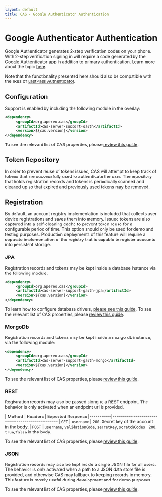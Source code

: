 ```yaml
---
layout: default
title: CAS - Google Authenticator Authentication
---
```


# Google Authenticator Authentication

Google Authenticator generates 2-step verification codes on your phone. With 2-step verification signing in will require a code generated by the Google Authenticator app in addition to primary authentication. Learn more about the topic [here](https://en.wikipedia.org/wiki/Google_Authenticator).

Note that the functionality presented here should also be compatible with the likes of [LastPass Authenticator](https://lastpass.com/auth).

## Configuration

Support is enabled by including the following module in the overlay:

```xml
<dependency>
     <groupId>org.apereo.cas</groupId>
     <artifactId>cas-server-support-gauth</artifactId>
     <version>${cas.version}</version>
</dependency>
```

To see the relevant list of CAS properties, please [review this guide](Configuration-Properties.html#google-authenticator).

## Token Repository

In order to prevent reuse of tokens issued, CAS will attempt to keep track of tokens that are successfully used to authenticate the user.
The repository that holds registration records and tokens is periodically scanned and cleaned up so that expired and previously used tokens
may be removed.

## Registration

By default, an account registry implementation is included that collects user device registrations and saves them into memory.
Issued tokens are also captured into a self-cleaning cache to prevent token reuse for a configurable period of time.
This option should only be used for demo and testing purposes. Production deployments of this feature will require a separate
implementation of the registry that is capable to register accounts into persistent storage.

### JPA

Registration records and tokens may be kept inside a database instance via the following module:

```xml
<dependency>
     <groupId>org.apereo.cas</groupId>
     <artifactId>cas-server-support-gauth-jpa</artifactId>
     <version>${cas.version}</version>
</dependency>
```

To learn how to configure database drivers, [please see this guide](JDBC-Drivers.html).
To see the relevant list of CAS properties, please [review this guide](Configuration-Properties.html#google-authenticator-jpa).

### MongoDb

Registration records and tokens may be kept inside a mongo db instance, via the following module:

```xml
<dependency>
     <groupId>org.apereo.cas</groupId>
     <artifactId>cas-server-support-gauth-mongo</artifactId>
     <version>${cas.version}</version>
</dependency>
```

To see the relevant list of CAS properties, please [review this guide](Configuration-Properties.html#google-authenticator-mongodb).

### REST

Registration records may also be passed along to a REST endpoint.
The behavior is only activated when an endpoint url is provided.

| Method    | Headers             | Expected Response
|-----------|--------------------------------------------------
| `GET`     | `username`          | `200`. Secret key of the account in the body.
| `POST`    | `username`, `validationCode`, `secretKey`, `scratchCodes` | `200`. `true/false` in the body.

To see the relevant list of CAS properties, please [review this guide](Configuration-Properties.html#google-authenticator-rest).

### JSON

Registration records may also be kept inside a single JSON file for all users.
The behavior is only activated when a path to a JSON data store file is provided,
and otherwise CAS may fallback to keeping records in memory. This feature is mostly
useful during development and for demo purposes.

To see the relevant list of CAS properties, please [review this guide](Configuration-Properties.html#google-authenticator-json).
